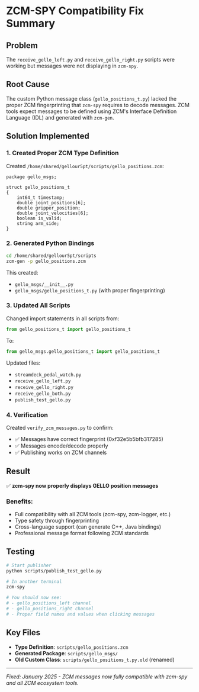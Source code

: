 # ZCM-SPY Compatibility Fix Summary

## Problem
The `receive_gello_left.py` and `receive_gello_right.py` scripts were working but messages were not displaying in `zcm-spy`.

## Root Cause
The custom Python message class (`gello_positions_t.py`) lacked the proper ZCM fingerprinting that `zcm-spy` requires to decode messages. ZCM tools expect messages to be defined using ZCM's Interface Definition Language (IDL) and generated with `zcm-gen`.

## Solution Implemented

### 1. Created Proper ZCM Type Definition
Created `/home/shared/gellour5pt/scripts/gello_positions.zcm`:
```
package gello_msgs;

struct gello_positions_t
{
    int64_t timestamp;
    double joint_positions[6];
    double gripper_position;
    double joint_velocities[6];
    boolean is_valid;
    string arm_side;
}
```

### 2. Generated Python Bindings
```bash
cd /home/shared/gellour5pt/scripts
zcm-gen -p gello_positions.zcm
```
This created:
- `gello_msgs/__init__.py`
- `gello_msgs/gello_positions_t.py` (with proper fingerprinting)

### 3. Updated All Scripts
Changed import statements in all scripts from:
```python
from gello_positions_t import gello_positions_t
```
To:
```python
from gello_msgs.gello_positions_t import gello_positions_t
```

Updated files:
- `streamdeck_pedal_watch.py`
- `receive_gello_left.py`
- `receive_gello_right.py`
- `receive_gello_both.py`
- `publish_test_gello.py`

### 4. Verification
Created `verify_zcm_messages.py` to confirm:
- ✅ Messages have correct fingerprint (0xf32e5b5bfb317285)
- ✅ Messages encode/decode properly
- ✅ Publishing works on ZCM channels

## Result
✅ **zcm-spy now properly displays GELLO position messages**

### Benefits:
- Full compatibility with all ZCM tools (zcm-spy, zcm-logger, etc.)
- Type safety through fingerprinting
- Cross-language support (can generate C++, Java bindings)
- Professional message format following ZCM standards

## Testing
```bash
# Start publisher
python scripts/publish_test_gello.py

# In another terminal
zcm-spy

# You should now see:
# - gello_positions_left channel
# - gello_positions_right channel
# - Proper field names and values when clicking messages
```

## Key Files
- **Type Definition**: `scripts/gello_positions.zcm`
- **Generated Package**: `scripts/gello_msgs/`
- **Old Custom Class**: `scripts/gello_positions_t.py.old` (renamed)

---
*Fixed: January 2025 - ZCM messages now fully compatible with zcm-spy and all ZCM ecosystem tools.*
